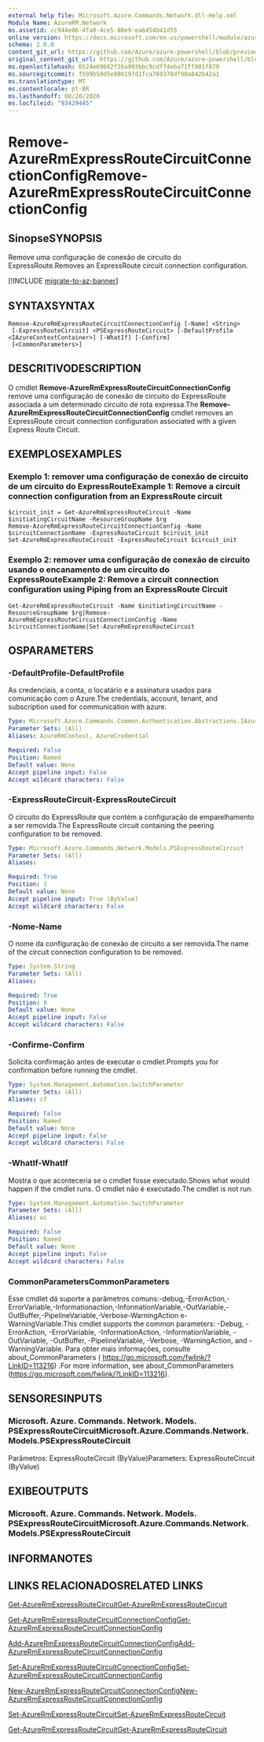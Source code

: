 ```yaml
---
external help file: Microsoft.Azure.Commands.Network.dll-Help.xml
Module Name: AzureRM.Network
ms.assetid: cc944e06-4fa0-4ce5-88e9-ea6454b41d55
online version: https://docs.microsoft.com/en-us/powershell/module/azurerm.network/remove-azurermexpressroutecircuitconnectionconfig
schema: 2.0.0
content_git_url: https://github.com/Azure/azure-powershell/blob/preview/src/ResourceManager/Network/Commands.Network/help/Remove-AzureRmExpressRouteCircuitConnectionConfig.md
original_content_git_url: https://github.com/Azure/azure-powershell/blob/preview/src/ResourceManager/Network/Commands.Network/help/Remove-AzureRmExpressRouteCircuitConnectionConfig.md
ms.openlocfilehash: 6524e69662f26a993bbc9cdf74eba71ff801f879
ms.sourcegitcommit: f599b50d5e980197d1fca769378df90a842b42a1
ms.translationtype: MT
ms.contentlocale: pt-BR
ms.lasthandoff: 08/20/2020
ms.locfileid: "93429445"
---
```

# <span data-ttu-id="9ac56-101">Remove-AzureRmExpressRouteCircuitConnectionConfig</span><span class="sxs-lookup"><span data-stu-id="9ac56-101">Remove-AzureRmExpressRouteCircuitConnectionConfig</span></span>

## <span data-ttu-id="9ac56-102">Sinopse</span><span class="sxs-lookup"><span data-stu-id="9ac56-102">SYNOPSIS</span></span>
<span data-ttu-id="9ac56-103">Remove uma configuração de conexão de circuito do ExpressRoute.</span><span class="sxs-lookup"><span data-stu-id="9ac56-103">Removes an ExpressRoute circuit connection configuration.</span></span>

[!INCLUDE [migrate-to-az-banner](../../includes/migrate-to-az-banner.md)]

## <span data-ttu-id="9ac56-104">SYNTAX</span><span class="sxs-lookup"><span data-stu-id="9ac56-104">SYNTAX</span></span>

```
Remove-AzureRmExpressRouteCircuitConnectionConfig [-Name] <String>
 [-ExpressRouteCircuit] <PSExpressRouteCircuit> [-DefaultProfile <IAzureContextContainer>] [-WhatIf] [-Confirm]
 [<CommonParameters>]
```

## <span data-ttu-id="9ac56-105">DESCRITIVO</span><span class="sxs-lookup"><span data-stu-id="9ac56-105">DESCRIPTION</span></span>
<span data-ttu-id="9ac56-106">O cmdlet **Remove-AzureRmExpressRouteCircuitConnectionConfig** remove uma configuração de conexão de circuito do ExpressRoute associada a um determinado circuito de rota expressa.</span><span class="sxs-lookup"><span data-stu-id="9ac56-106">The **Remove-AzureRmExpressRouteCircuitConnectionConfig** cmdlet removes an ExpressRoute circuit connection configuration associated with a given Express Route Circuit.</span></span>

## <span data-ttu-id="9ac56-107">EXEMPLOS</span><span class="sxs-lookup"><span data-stu-id="9ac56-107">EXAMPLES</span></span>

### <span data-ttu-id="9ac56-108">Exemplo 1: remover uma configuração de conexão de circuito de um circuito do ExpressRoute</span><span class="sxs-lookup"><span data-stu-id="9ac56-108">Example 1: Remove a circuit connection configuration from an ExpressRoute circuit</span></span>
```
$circuit_init = Get-AzureRmExpressRouteCircuit -Name $initiatingCircuitName -ResourceGroupName $rg
Remove-AzureRmExpressRouteCircuitConnectionConfig -Name $circuitConnectionName -ExpressRouteCircuit $circuit_init
Set-AzureRmExpressRouteCircuit -ExpressRouteCircuit $circuit_init
```

### <span data-ttu-id="9ac56-109">Exemplo 2: remover uma configuração de conexão de circuito usando o encanamento de um circuito do ExpressRoute</span><span class="sxs-lookup"><span data-stu-id="9ac56-109">Example 2: Remove a circuit connection configuration using Piping from an ExpressRoute Circuit</span></span>
```
Get-AzureRmExpressRouteCircuit -Name $initiatingCircuitName -ResourceGroupName $rg|Remove-AzureRmExpressRouteCircuitConnectionConfig -Name $circuitConnectionName|Set-AzureRmExpressRouteCircuit
```

## <span data-ttu-id="9ac56-110">OS</span><span class="sxs-lookup"><span data-stu-id="9ac56-110">PARAMETERS</span></span>

### <span data-ttu-id="9ac56-111">-DefaultProfile</span><span class="sxs-lookup"><span data-stu-id="9ac56-111">-DefaultProfile</span></span>
<span data-ttu-id="9ac56-112">As credenciais, a conta, o locatário e a assinatura usados para comunicação com o Azure.</span><span class="sxs-lookup"><span data-stu-id="9ac56-112">The credentials, account, tenant, and subscription used for communication with azure.</span></span>

```yaml
Type: Microsoft.Azure.Commands.Common.Authentication.Abstractions.IAzureContextContainer
Parameter Sets: (All)
Aliases: AzureRmContext, AzureCredential

Required: False
Position: Named
Default value: None
Accept pipeline input: False
Accept wildcard characters: False
```

### <span data-ttu-id="9ac56-113">-ExpressRouteCircuit</span><span class="sxs-lookup"><span data-stu-id="9ac56-113">-ExpressRouteCircuit</span></span>
<span data-ttu-id="9ac56-114">O circuito do ExpressRoute que contém a configuração de emparelhamento a ser removida.</span><span class="sxs-lookup"><span data-stu-id="9ac56-114">The ExpressRoute circuit containing the peering configuration to be removed.</span></span>

```yaml
Type: Microsoft.Azure.Commands.Network.Models.PSExpressRouteCircuit
Parameter Sets: (All)
Aliases:

Required: True
Position: 1
Default value: None
Accept pipeline input: True (ByValue)
Accept wildcard characters: False
```

### <span data-ttu-id="9ac56-115">-Nome</span><span class="sxs-lookup"><span data-stu-id="9ac56-115">-Name</span></span>
<span data-ttu-id="9ac56-116">O nome da configuração de conexão de circuito a ser removida.</span><span class="sxs-lookup"><span data-stu-id="9ac56-116">The name of the circuit connection configuration to be removed.</span></span>

```yaml
Type: System.String
Parameter Sets: (All)
Aliases:

Required: True
Position: 0
Default value: None
Accept pipeline input: False
Accept wildcard characters: False
```

### <span data-ttu-id="9ac56-117">-Confirme</span><span class="sxs-lookup"><span data-stu-id="9ac56-117">-Confirm</span></span>
<span data-ttu-id="9ac56-118">Solicita confirmação antes de executar o cmdlet.</span><span class="sxs-lookup"><span data-stu-id="9ac56-118">Prompts you for confirmation before running the cmdlet.</span></span>

```yaml
Type: System.Management.Automation.SwitchParameter
Parameter Sets: (All)
Aliases: cf

Required: False
Position: Named
Default value: None
Accept pipeline input: False
Accept wildcard characters: False
```

### <span data-ttu-id="9ac56-119">-WhatIf</span><span class="sxs-lookup"><span data-stu-id="9ac56-119">-WhatIf</span></span>
<span data-ttu-id="9ac56-120">Mostra o que aconteceria se o cmdlet fosse executado.</span><span class="sxs-lookup"><span data-stu-id="9ac56-120">Shows what would happen if the cmdlet runs.</span></span> <span data-ttu-id="9ac56-121">O cmdlet não é executado.</span><span class="sxs-lookup"><span data-stu-id="9ac56-121">The cmdlet is not run.</span></span>

```yaml
Type: System.Management.Automation.SwitchParameter
Parameter Sets: (All)
Aliases: wi

Required: False
Position: Named
Default value: None
Accept pipeline input: False
Accept wildcard characters: False
```

### <span data-ttu-id="9ac56-122">CommonParameters</span><span class="sxs-lookup"><span data-stu-id="9ac56-122">CommonParameters</span></span>
<span data-ttu-id="9ac56-123">Esse cmdlet dá suporte a parâmetros comuns:-debug,-ErrorAction,-ErrorVariable,-Informationaction,-InformationVariable,-OutVariable,-OutBuffer,-PipelineVariable,-Verbose-WarningAction e-WarningVariable.</span><span class="sxs-lookup"><span data-stu-id="9ac56-123">This cmdlet supports the common parameters: -Debug, -ErrorAction, -ErrorVariable, -InformationAction, -InformationVariable, -OutVariable, -OutBuffer, -PipelineVariable, -Verbose, -WarningAction, and -WarningVariable.</span></span> <span data-ttu-id="9ac56-124">Para obter mais informações, consulte about_CommonParameters ( https://go.microsoft.com/fwlink/?LinkID=113216) .</span><span class="sxs-lookup"><span data-stu-id="9ac56-124">For more information, see about_CommonParameters (https://go.microsoft.com/fwlink/?LinkID=113216).</span></span>

## <span data-ttu-id="9ac56-125">SENSORES</span><span class="sxs-lookup"><span data-stu-id="9ac56-125">INPUTS</span></span>

### <span data-ttu-id="9ac56-126">Microsoft. Azure. Commands. Network. Models. PSExpressRouteCircuit</span><span class="sxs-lookup"><span data-stu-id="9ac56-126">Microsoft.Azure.Commands.Network.Models.PSExpressRouteCircuit</span></span>
<span data-ttu-id="9ac56-127">Parâmetros: ExpressRouteCircuit (ByValue)</span><span class="sxs-lookup"><span data-stu-id="9ac56-127">Parameters: ExpressRouteCircuit (ByValue)</span></span>

## <span data-ttu-id="9ac56-128">EXIBE</span><span class="sxs-lookup"><span data-stu-id="9ac56-128">OUTPUTS</span></span>

### <span data-ttu-id="9ac56-129">Microsoft. Azure. Commands. Network. Models. PSExpressRouteCircuit</span><span class="sxs-lookup"><span data-stu-id="9ac56-129">Microsoft.Azure.Commands.Network.Models.PSExpressRouteCircuit</span></span>

## <span data-ttu-id="9ac56-130">INFORMA</span><span class="sxs-lookup"><span data-stu-id="9ac56-130">NOTES</span></span>

## <span data-ttu-id="9ac56-131">LINKS RELACIONADOS</span><span class="sxs-lookup"><span data-stu-id="9ac56-131">RELATED LINKS</span></span>

[<span data-ttu-id="9ac56-132">Get-AzureRmExpressRouteCircuit</span><span class="sxs-lookup"><span data-stu-id="9ac56-132">Get-AzureRmExpressRouteCircuit</span></span>](Get-AzureRmExpressRouteCircuit.md)

[<span data-ttu-id="9ac56-133">Get-AzureRmExpressRouteCircuitConnectionConfig</span><span class="sxs-lookup"><span data-stu-id="9ac56-133">Get-AzureRmExpressRouteCircuitConnectionConfig</span></span>](Get-AzureRmExpressRouteCircuitConnectionConfig.md)

[<span data-ttu-id="9ac56-134">Add-AzureRmExpressRouteCircuitConnectionConfig</span><span class="sxs-lookup"><span data-stu-id="9ac56-134">Add-AzureRmExpressRouteCircuitConnectionConfig</span></span>](Add-AzureRmExpressRouteCircuitConnectionConfig.md)

[<span data-ttu-id="9ac56-135">Set-AzureRmExpressRouteCircuitConnectionConfig</span><span class="sxs-lookup"><span data-stu-id="9ac56-135">Set-AzureRmExpressRouteCircuitConnectionConfig</span></span>](Set-AzureRmExpressRouteCircuitConnectionConfig.md)

[<span data-ttu-id="9ac56-136">New-AzureRmExpressRouteCircuitConnectionConfig</span><span class="sxs-lookup"><span data-stu-id="9ac56-136">New-AzureRmExpressRouteCircuitConnectionConfig</span></span>](New-AzureRmExpressRouteCircuitConnectionConfig.md)

[<span data-ttu-id="9ac56-137">Set-AzureRmExpressRouteCircuit</span><span class="sxs-lookup"><span data-stu-id="9ac56-137">Set-AzureRmExpressRouteCircuit</span></span>](Set-AzureRmExpressRouteCircuit.md)

[<span data-ttu-id="9ac56-138">Get-AzureRmExpressRouteCircuit</span><span class="sxs-lookup"><span data-stu-id="9ac56-138">Get-AzureRmExpressRouteCircuit</span></span>](Get-AzureRmExpressRouteCircuit.md)
